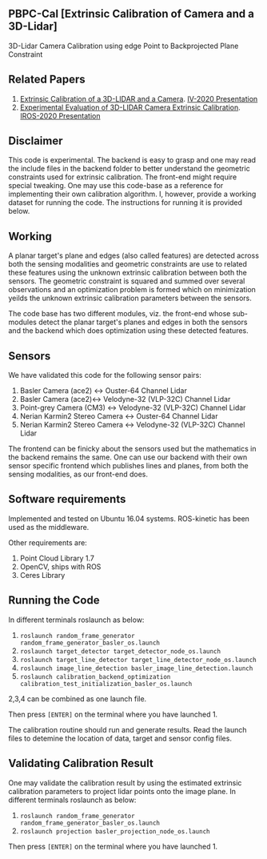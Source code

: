 ## PBPC-Cal [Extrinsic Calibration of Camera and a 3D-Lidar]
3D-Lidar Camera Calibration using  edge Point to Backprojected Plane Constraint

## Related Papers
1. [Extrinsic Calibration of a 3D-LIDAR and a Camera](https://arxiv.org/abs/2003.01213). [IV-2020 Presentation](https://www.youtube.com/watch?v=GyoPNhvupfg&t=1s)
2. [Experimental Evaluation of 3D-LIDAR Camera Extrinsic Calibration](https://arxiv.org/abs/2007.01959). [IROS-2020 Presentation](https://www.youtube.com/watch?v=cnBgSQyAj5E)

## Disclaimer
This code is experimental. The backend is easy to grasp and one may read the include files in the backend folder to better understand the geometric constraints used for extrinsic calibration. The front-end might require special tweaking. One may use this code-base as a reference for implementing their own calibration algorithm. I, however, provide a working dataset for running the code. The instructions for running it is provided below.

## Working
A planar target's plane and edges (also called features) are detected across both the sensing modalities and geometric constraints are use to related these features using the unknown extrinsic calibration between both the sensors. The geometric constraint is squared and summed over several observations and an optimization problem is formed which on minimization yeilds the unknown extrinsic calibration parameters between the sensors. 

The code base has two different modules, viz. the front-end whose sub-modules detect the planar target's planes and edges in both the sensors and the backend which does optimization using these detected features.

## Sensors 
We have validated this code for the following sensor pairs:
1. Basler Camera (ace2) <-> Ouster-64 Channel Lidar
2. Basler Camera (ace2)<-> Velodyne-32 (VLP-32C) Channel Lidar
3. Point-grey Camera (CM3) <-> Velodyne-32 (VLP-32C) Channel Lidar
4. Nerian Karmin2 Stereo Camera <-> Ouster-64 Channel Lidar
5. Nerian Karmin2 Stereo Camera <-> Velodyne-32 (VLP-32C) Channel Lidar

The frontend can be finicky about the sensors used but the mathematics in the backend remains the same. One can use our backend with their own sensor specific frontend which publishes lines and planes, from both the sensing modalities, as our front-end does.

## Software requirements
Implemented and tested on Ubuntu 16.04 systems. ROS-kinetic has been used as the middleware. 

Other requirements are:
1. Point Cloud Library 1.7
2. OpenCV, ships with ROS
3. Ceres Library

## Running the Code
In different terminals roslaunch as below:
1. `roslaunch random_frame_generator random_frame_generator_basler_os.launch`
2. `roslaunch target_detector target_detector_node_os.launch`
3. `roslaunch target_line_detector target_line_detector_node_os.launch`
4. `roslaunch image_line_detection basler_image_line_detection.launch`
5. `roslaunch calibration_backend_optimization calibration_test_initialization_basler_os.launch`

2,3,4 can be combined as one launch file. 

Then press `[ENTER]` on the terminal where you have launched 1. 

The calibration routine should run and generate results. Read the launch files to detemine the location of data, target and sensor config files.

## Validating Calibration Result
One may validate the calibration result by using the estimated extrinsic calibration parameters to project lidar points onto the image plane. 
In different terminals roslaunch as below:
1. `roslaunch random_frame_generator random_frame_generator_basler_os.launch`
2. `roslaunch projection basler_projection_node_os.launch`

Then press `[ENTER]` on the terminal where you have launched 1. 

